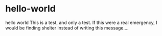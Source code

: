 # hello-world
hello world
This is a test, and only a test. If this were a real emergency, I would be finding shelter instead of writing this message....
